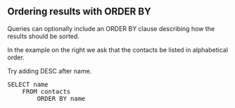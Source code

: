 ## Ordering results with ORDER BY

Queries can optionally include an ORDER BY clause describing how the results should be sorted.

In the example on the right we ask that the contacts be listed in alphabetical order.

Try adding DESC after name.

<pre id="example">
SELECT name 
    FROM contacts 
        ORDER BY name
</pre>